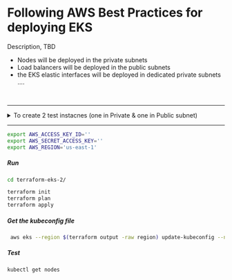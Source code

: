 
# Following AWS Best Practices for deploying EKS


Description, TBD

- Nodes will be deployed in the private subnets 
- Load balancers will be deployed in the public subnets
- the EKS elastic interfaces will be deployed in dedicated private subnets
....

<br>

---

<details>
  <summary>To create 2 test instacnes (one in Private & one in Public subnet)</summary>
  
```bash
# Move the terrafom file to the main directory so that the resources declared within it will be provisioned
mv available/Test_instances.tf .

# Create the key pair will be used to provision the instances
aws ec2 create-key-pair --key-name key1  --egion us-east-1 --query 'KeyMaterial' --output text > key1.pem
```

</details>


---


```bash
export AWS_ACCESS_KEY_ID=''
export AWS_SECRET_ACCESS_KEY=''
export AWS_REGION='us-east-1'
```


##### Run
```bash
cd terraform-eks-2/

terraform init
terraform plan
terraform apply
```


##### Get the kubeconfig file
```bash
 aws eks --region $(terraform output -raw region) update-kubeconfig --name $(terraform output -raw cluster_name)
```


##### Test
```
kubectl get nodes
```





